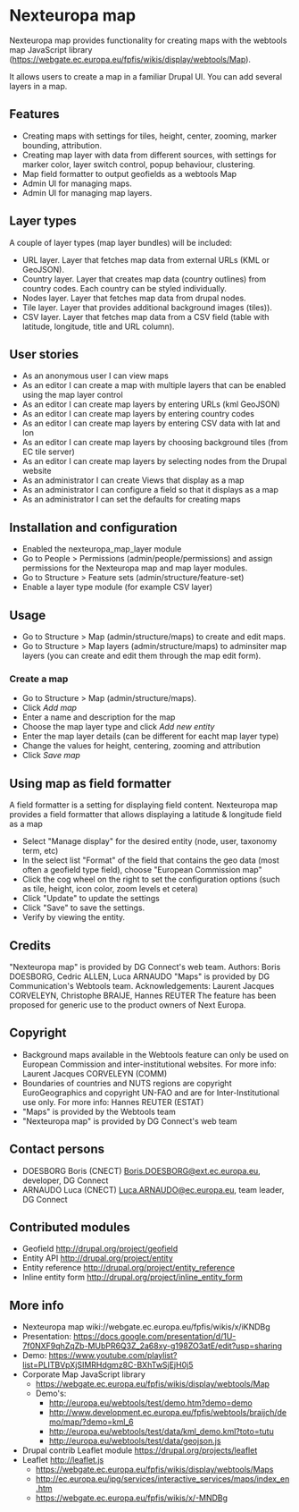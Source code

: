 Nexteuropa map
==============

Nexteuropa map provides functionality for creating maps with the webtools map JavaScript library (https://webgate.ec.europa.eu/fpfis/wikis/display/webtools/Map).

It allows users to create a map in a familiar Drupal UI. You can add several layers in a map.

## Features
* Creating maps with settings for tiles, height, center, zooming, marker bounding, attribution.
* Creating map layer with data from different sources, with settings for marker color, layer switch control, popup behaviour, clustering.
* Map field formatter to output geofields as a webtools Map
* Admin UI for managing maps.
* Admin UI for managing map layers.

## Layer types

A couple of layer types (map layer bundles) will be included:
* URL layer. Layer that fetches map data from external URLs (KML or GeoJSON).
* Country layer. Layer that creates map data (country outlines) from country codes. Each country can be styled individually.
* Nodes layer. Layer that fetches map data from drupal nodes.
* Tile layer. Layer that provides additional background images (tiles)).
* CSV layer. Layer that fetches map data from a CSV field (table with latitude, longitude, title and URL column).

## User stories

* As an anonymous user I can view maps
* As an editor I can create a map with multiple layers that can be enabled using the map layer control
* As an editor I can create map layers by entering URLs (kml GeoJSON)
* As an editor I can create map layers by entering country codes
* As an editor I can create map layers by entering CSV data with lat and lon
* As an editor I can create map layers by choosing background tiles (from EC tile server)
* As an editor I can create map layers by selecting nodes from the Drupal website
* As an administrator I can create Views that display as a map
* As an administrator I can configure a field so that it displays as a map
* As an administrator I can set the defaults for creating maps

## Installation and configuration
* Enabled the nexteuropa_map_layer module
* Go to People > Permissions (admin/people/permissions) and assign permissions for the Nexteuropa map and map layer modules.
* Go to Structure > Feature sets (admin/structure/feature-set)
* Enable a layer type module (for example CSV layer)

## Usage
* Go to Structure > Map (admin/structure/maps) to create and edit maps.
* Go to Structure > Map layers (admin/structure/maps) to adminsiter map layers (you can create and edit them through the map edit form).

### Create a map
* Go to Structure > Map (admin/structure/maps).
* Click _Add map_
* Enter a name and description for the map
* Choose the map layer type and click _Add new entity_
* Enter the map layer details (can be different for eacht map layer type)
* Change the values for height, centering, zooming and attribution
* Click _Save map_

## Using map as field formatter

A field formatter is a setting for displaying field content. Nexteuropa map provides a field formatter that allows displaying a latitude & longitude field as a map

* Select "Manage display" for the desired entity (node, user, taxonomy term, etc)
* In the select list "Format" of the field that contains the geo data (most often a geofield type field), choose "European Commission map"
* Click the cog wheel on the right to set the configuration options (such as tile, height, icon color, zoom levels et cetera)
* Click "Update" to update the settings
* Click "Save" to save the settings.
* Verify by viewing the entity.

## Credits
"Nexteuropa map" is provided by DG Connect's web team.
Authors: Boris DOESBORG, Cedric ALLEN, Luca ARNAUDO
"Maps" is provided by DG Communication's Webtools team.
Acknowledgements: Laurent Jacques CORVELEYN, Christophe BRAIJE, Hannes REUTER
The feature has been proposed for generic use to the product owners of Next Europa.

## Copyright
* Background maps available in the Webtools feature can only be used on European Commission and inter-institutional websites. For more info:  Laurent Jacques CORVELEYN (COMM)
* Boundaries of countries and NUTS regions are copyright EuroGeographics and copyright UN-FAO and are for Inter-Institutional use only. For more info:  Hannes REUTER (ESTAT)
* "Maps" is provided by the Webtools team
* "Nexteuropa map" is provided by DG Connect's web team

## Contact persons
* DOESBORG Boris (CNECT) <Boris.DOESBORG@ext.ec.europa.eu>, developer, DG Connect
* ARNAUDO Luca (CNECT) <Luca.ARNAUDO@ec.europa.eu>, team leader, DG Connect

## Contributed modules
* Geofield http://drupal.org/project/geofield
* Entity API http://drupal.org/project/entity
* Entity reference http://drupal.org/project/entity_reference
* Inline entity form http://drupal.org/project/inline_entity_form

## More info
* Nexteuropa map wiki://webgate.ec.europa.eu/fpfis/wikis/x/iKNDBg
* Presentation: https://docs.google.com/presentation/d/1U-7f0NXF9qhZqZb-MUbPR6Q3Z_2a68xy-g198ZO3atE/edit?usp=sharing
* Demo: https://www.youtube.com/playlist?list=PLITBVpXjSIMRHdgmz8C-BXhTwSjEjH0j5
* Corporate Map JavaScript library
  * https://webgate.ec.europa.eu/fpfis/wikis/display/webtools/Map
  * Demo's:
    * http://europa.eu/webtools/test/demo.htm?demo=demo
    * http://www.development.ec.europa.eu/fpfis/webtools/braijch/demo/map/?demo=kml_6
    * http://europa.eu/webtools/test/data/kml_demo.kml?toto=tutu
    * http://europa.eu/webtools/test/data/geojson.js
* Drupal contrib Leaflet module https://drupal.org/projects/leaflet
* Leaflet http://leaflet.js
  * https://webgate.ec.europa.eu/fpfis/wikis/display/webtools/Maps
  * http://ec.europa.eu/ipg/services/interactive_services/maps/index_en.htm
  * https://webgate.ec.europa.eu/fpfis/wikis/x/-MNDBg
